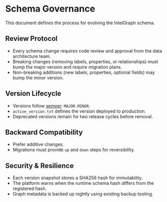 # Schema Governance

This document defines the process for evolving the IntelGraph schema.

## Review Protocol
- Every schema change requires code review and approval from the data
  architecture team.
- Breaking changes (removing labels, properties, or relationships) must bump
  the major version and require migration plans.
- Non-breaking additions (new labels, properties, optional fields) may bump the
  minor version.

## Version Lifecycle
- Versions follow [semver](https://semver.org/): `MAJOR.MINOR`.
- `active_version.txt` defines the version deployed to production.
- Deprecated versions remain for two release cycles before removal.

## Backward Compatibility
- Prefer additive changes.
- Migrations must provide `up` and `down` steps for reversibility.

## Security & Resilience
- Each version snapshot stores a SHA256 hash for immutability.
- The platform warns when the runtime schema hash differs from the registered
  hash.
- Graph metadata is backed up nightly using existing backup tooling.

